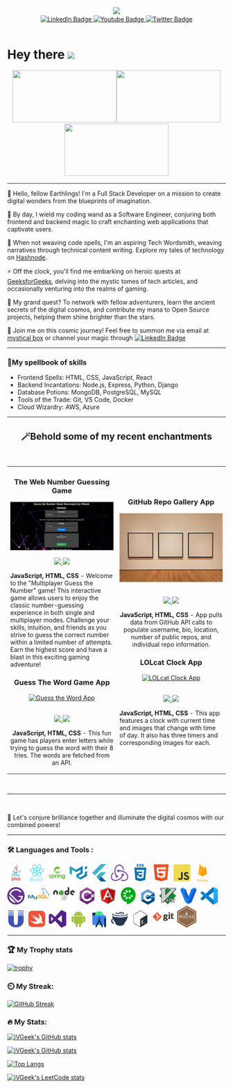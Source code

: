 <div id="header" align="center">
  <img src="https://media.giphy.com/media/M9gbBd9nbDrOTu1Mqx/giphy.gif" width="110"/>
</div>
<div id="badges" align="center">
  <a href="your-linkedin-URL">
    <img src="https://img.shields.io/badge/LinkedIn-blue?style=for-the-badge&logo=linkedin&logoColor=white" alt="LinkedIn Badge"/>
  </a>
  <a href="your-youtube-URL">
    <img src="https://img.shields.io/badge/YouTube-red?style=for-the-badge&logo=youtube&logoColor=white" alt="Youtube Badge"/>
  </a>
  <a href="your-twitter-URL">
    <img src="https://img.shields.io/badge/Twitter-blue?style=for-the-badge&logo=twitter&logoColor=white" alt="Twitter Badge"/>
  </a>
</div>
<img src="https://komarev.com/ghpvc/?username=iVGeek&style=flat-square&color=blue" alt=""/>

<h1>
                                   Hey there 
  <img src="https://media.giphy.com/media/hvRJCLFzcasrR4ia7z/giphy.gif" width="30px"/>
</h1>
<div align="center">
  <img src="https://media.giphy.com/media/FNfcWhlz0GTkzcnZWh/giphy.gif" width="240" height="120"/><img src="https://media.giphy.com/media/FNfcWhlz0GTkzcnZWh/giphy.gif" width="240" height="120"/><img src="https://media.giphy.com/media/FNfcWhlz0GTkzcnZWh/giphy.gif" width="240" height="120"/>
</div>

---
🚀 Hello, fellow Earthlings! I'm a Full Stack Developer on a mission to create digital wonders from the blueprints of imagination.

🔭 By day, I wield my coding wand as a Software Engineer, conjuring both frontend and backend magic to craft enchanting web 
    applications that captivate users.

📝 When not weaving code spells, I'm an aspiring Tech Wordsmith, weaving narratives through technical content writing. Explore my tales 
    of technology on [Hashnode](https://ivgeek.hashnode.dev/).

⚡ Off the clock, you'll find me embarking on heroic quests at [GeeksforGeeks](https://www.geeksforgeeks.org/), delving into the mystic tomes of tech articles, and occasionally venturing into the realms of gaming.

🥅 My grand quest? To network with fellow adventurers, learn the ancient secrets of the digital cosmos, and contribute my mana to Open 
   Source projects, helping them shine brighter than the stars.

🌌 Join me on this cosmic journey! Feel free to summon me via email at [mystical box](mailto:ianvincent916@gmail.com) or channel your magic through 
<a href="https://www.linkedin.com/in/ian-vincent-a7600a181/">
    <img src="https://img.shields.io/badge/LinkedIn-blue?style=for-the-badge&logo=linkedin&logoColor=white" alt="LinkedIn Badge"/>
  </a>

---
### 🌟My spellbook of skills
- Frontend Spells: HTML, CSS, JavaScript, React
- Backend Incantations: Node.js, Express, Python, Django
- Database Potions: MongoDB, PostgreSQL, MySQL
- Tools of the Trade: Git, VS Code, Docker
- Cloud Wizardry: AWS, Azure
---

<h2 align="center">🪄Behold some of my recent enchantments</h2>
<br>
<div align="center">
<table>
<tr>
<td width="50%">
<h3 align="center">The Web Number Guessing Game</h3>
<div align="center">
  <a href="https://iVGeek.github.io/The_Web_Number_Guessing_Game/" target="_blank"><img src="https://github.com/iVGeek/The_Web_Number_Guessing_Game/blob/main/screenshot.png" width="400" alt="The Web Number Guessing Game"></a>
  <p>
    <a href="https://github.com/iVGeek/The_Web_Number_Guessing_Game" target="_blank">
      <img src="https://img.shields.io/badge/CODE-ff9?style=for-the-badge&logo=github&logoColor=black">
    </a>
    <a href="https://iVGeek.github.io/The_Web_Number_Guessing_Game/" target="_blank">
      <img src="https://img.shields.io/badge/-website-green?style=for-the-badge&color=d1ed58">
    </a>
  </p>
</div>
<p><strong>JavaScript, HTML, CSS</strong> - Welcome to the "Multiplayer Guess the Number" game! This interactive game allows users to enjoy the classic number-guessing experience in both single and multiplayer modes. Challenge your skills, intuition, and friends as you strive to guess the correct number within a limited number of attempts. Earn the highest score and have a blast in this exciting gaming adventure!</p>
</div>
                                                                                       
<h3 align="center">Guess The Word Game App</h3>
<div align="center">
<a href="https://iVGeek.github.io/guess-the-word/" target="_blank"><img src="https://user-images.githubusercontent.com/60168324/219545494-296607fb-82c4-467e-bb76-09d33c9cd63c.png" width="400" alt="Guess the Word App"></a>
<br>
<br>
<p>
<a href="https://github.com/iVGeek/guess-the-word" target="_blank">
<img src="https://img.shields.io/badge/CODE-28bdbd?style=for-the-badge&logo=github&logoColor=black"">
</a>
<a href="https://iVGeek.github.io/guess-the-word/" target="_blank">
<img src="https://img.shields.io/badge/-website-green?style=for-the-badge&color=ff8d5c">
</a>
</p>
<p><strong>JavaScript, HTML, CSS</strong> - This fun game has players enter letters while trying to guess the word with their 8 tries. The words are fetched from an API.</p>
</div>
</td>

<td width="50%">
<h3 align="center">GitHub Repo Gallery App</h3>
<div align="center">                                       
<a href="https://iVGeek.github.io/github-repo-gallery/" target="_blank"><img 
src="https://github.com/iVGeek/github-repo-gallery/blob/main/Img.jpeg" width="400" alt="GitHub Repo Gallery App"></a>
<br>
<br>
<p>
<a href="https://github.com/iVGeek/github-repo-gallery" target="_blank">
<img src="https://img.shields.io/badge/CODE-4eb6d0?style=for-the-badge&logo=github&logoColor=black">
</a>
<a href="https://iVGeek.github.io/github-repo-gallery/" target="_blank">
<img src="https://img.shields.io/badge/-website-green?style=for-the-badge&color=2d358f">
</a>
</p>
</p><strong>JavaScript, HTML, CSS</strong> - App pulls data from GitHub API calls to populate username, bio, location, number of public repos, and individual repo information.</p>
</div>

<h3 align="center">LOLcat Clock App</h3>
<div align="center">
  <a href="https://ivgeek.github.io/LoLCat-Clock/" target="_blank">
    <img src="https://user-images.githubusercontent.com/60168324/219547479-61dd8aba-859e-48c1-aa69-b2c6256195f9.jpeg" width="400" alt="LOLcat Clock App">
  </a>
  <br>
  <br>
  <p>
    <a href="https://ivgeek.github.io/LoLCat-Clock/" target="_blank">
      <img src="https://img.shields.io/badge/CODE-f16059?style=for-the-badge&logo=github&logoColor=black">
    </a>
    <a href="https://ivgeek.github.io/LoLCat-Clock/" target="_blank">
      <img src="https://img.shields.io/badge/-website-green?style=for-the-badge&color=black">
    </a>
  </p>
</div>

</p><strong>JavaScript, HTML, CSS</strong> - This app features a clock with current time and images that change with time of day. It also has three timers and corresponding images for each.</p>
</div>                                                                  
</table>                                                                                 
</div>
<br>
<hr>                                                                                      
<br>
</p>

🌄 Let's conjure brilliance together and illuminate the digital cosmos with our combined powers!

---

### :hammer_and_wrench: Languages and Tools :

<div>
  <img src="https://github.com/devicons/devicon/blob/master/icons/java/java-original-wordmark.svg" title="Java" alt="Java" width="40" height="40"/>&nbsp;
  <img src="https://github.com/devicons/devicon/blob/master/icons/react/react-original-wordmark.svg" title="React" alt="React" width="40" height="40"/>&nbsp;
  <img src="https://github.com/devicons/devicon/blob/master/icons/spring/spring-original-wordmark.svg" title="Spring" alt="Spring" width="40" height="40"/>&nbsp;
  <img src="https://github.com/devicons/devicon/blob/master/icons/materialui/materialui-original.svg" title="Material UI" alt="Material UI" width="40" height="40"/>&nbsp;
  <img src="https://github.com/devicons/devicon/blob/master/icons/flutter/flutter-original.svg" title="Flutter" alt="Flutter" width="40" height="40"/>&nbsp;
  <img src="https://github.com/devicons/devicon/blob/master/icons/redux/redux-original.svg" title="Redux" alt="Redux " width="40" height="40"/>&nbsp;
  <img src="https://github.com/devicons/devicon/blob/master/icons/css3/css3-plain-wordmark.svg"  title="CSS3" alt="CSS" width="40" height="40"/>&nbsp;
  <img src="https://github.com/devicons/devicon/blob/master/icons/html5/html5-original.svg" title="HTML5" alt="HTML" width="40" height="40"/>&nbsp;
  <img src="https://github.com/devicons/devicon/blob/master/icons/javascript/javascript-original.svg" title="JavaScript" alt="JavaScript" width="40" height="40"/>&nbsp;
  <img src="https://github.com/devicons/devicon/blob/master/icons/firebase/firebase-plain-wordmark.svg" title="Firebase" alt="Firebase" width="40" height="40"/>&nbsp;
  <img src="https://github.com/devicons/devicon/blob/master/icons/gatsby/gatsby-original.svg" title="Gatsby"  alt="Gatsby" width="40" height="40"/>&nbsp;
  <img src="https://github.com/devicons/devicon/blob/master/icons/mysql/mysql-original-wordmark.svg" title="MySQL"  alt="MySQL" width="50" height="50"/>&nbsp;
  <img src="https://github.com/devicons/devicon/blob/master/icons/nodejs/nodejs-original-wordmark.svg" title="NodeJS" alt="NodeJS" width="50" height="50"/>&nbsp;
  <img src="https://github.com/devicons/devicon/blob/master/icons/csharp/csharp-original.svg" title="Csharp" alt="Csharp" width="40" height="40"/>&nbsp;
  <img src="https://github.com/devicons/devicon/blob/master/icons/angularjs/angularjs-original.svg" title="AngularJs" alt="AngularJs" width="40" height="40"/>&nbsp;
  <img src="https://github.com/devicons/devicon/blob/master/icons/cucumber/cucumber-plain.svg" title="Cucumber" alt="Cucumber" width="40" height="40"/>&nbsp;
  <img src="https://github.com/devicons/devicon/blob/master/icons/cplusplus/cplusplus-original.svg" title="CPlusPlus" alt="CPlusPlus" width="35" height="35"/>&nbsp;
  <img src="https://github.com/devicons/devicon/blob/master/icons/vim/vim-original.svg" title="Vim" alt="Vim" width="40" height="40"/>&nbsp;
  <img src="https://github.com/devicons/devicon/blob/master/icons/vagrant/vagrant-original.svg" title="Vagrant" alt="Vagrant" width="40" height="40"/>&nbsp;
  <img src="https://github.com/devicons/devicon/blob/master/icons/vscode/vscode-original.svg" title="Vscode" alt="Vscode" width="40" height="40"/>&nbsp;
  <img src="https://github.com/devicons/devicon/blob/master/icons/unix/unix-original.svg" title="Unix" alt="Unix" width="40" height="40"/>&nbsp;
  <img src="https://github.com/devicons/devicon/blob/master/icons/swift/swift-original.svg" title="Swift" alt="Swift" width="40" height="40"/>&nbsp;
  <img src="https://github.com/devicons/devicon/blob/master/icons/visualstudio/visualstudio-plain.svg" title="VisualStudio" alt="VisualStudio" width="40" height="40"/>&nbsp;
  <img src="https://github.com/devicons/devicon/blob/master/icons/android/android-original.svg" title="AWS" alt="AWS" width="40" height="40"/>&nbsp;
  <img src="https://github.com/devicons/devicon/blob/master/icons/androidstudio/androidstudio-original.svg" title="AndroidStudio" alt="AndroidStudio" width="40" height="40"/>&nbsp;
  <img src="https://github.com/devicons/devicon/blob/master/icons/coffeescript/coffeescript-original.svg" title="CoffeeScript" alt="CoffeeScript" width="40" height="40"/>&nbsp;
  <img src="https://github.com/devicons/devicon/blob/master/icons/bash/bash-original.svg" title="Bash" alt="Bash" width="40" height="40"/>&nbsp;
  <img src="https://github.com/devicons/devicon/blob/master/icons/git/git-original-wordmark.svg" title="Git" **alt="Git" width="50" height="50"/>
  <img src="https://github.com/devicons/devicon/blob/master/icons/mocha/mocha-plain.svg" title="Mocha" **alt="Mocha" width="50" height="50"/>
</div>

---

### 🏆 My Trophy stats
[![trophy](https://github-profile-trophy.vercel.app/?username=iVGeek&theme=matrix)](https://github.com/iVGeek/github-profile-trophy=200)

### ⏲️ My Streak:
[![GitHub Streak](https://github-readme-streak-stats.herokuapp.com?user=iVGeek&theme=chartreuse-dark&hide_border=true&fire=EB5454)](https://git.io/streak-stats)

### 🔥 My Stats:
[![iVGeek's GitHub stats](https://readmestats.999857.xyz/api?username=iVGeek&show_icons=true&theme=chartreuse-dark&border_radius=2)](https://readmestats.999857.xyz/api?username=iVGeek&show_icons=true&theme=chartreuse-dark&border_radius=2)

[![iVGeek's GitHub stats](https://github-readme-stats.vercel.app/api?username=iVGeek&show_icons=true&theme=chartreuse-dark&border_radius=2)](https://github.com/anuraghazra/github-readme-stats)


[![Top Langs](https://github-readme-stats.vercel.app/api/top-langs/?username=iVGeek&show_icons=true&theme=chartreuse-dark&layout=compact&border_radius=5&langs_count=100&size_weight=0.5&count_weight=0.5)](https://github-readme-stats.vercel.app/api/top-langs/?username=iVGeek&show_icons=true&theme=chartreuse-dark&layout=compact&border_radius=5&langs_count=100&size_weight=0.5&count_weight=0.5)

[![iVGeek's LeetCode stats](https://leetcode-stats-six.vercel.app/?username=iVGeek&theme=chartreuse-dark&layout=compact&border_radius=2)](https://github.com/iVGeek/leetcode-stats)
